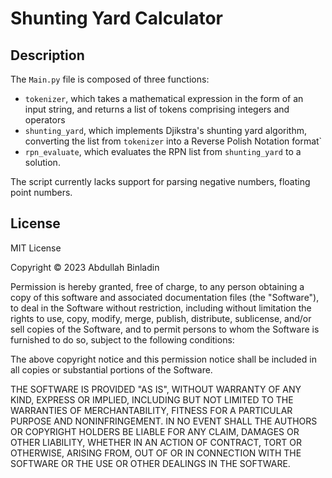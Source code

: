 # Shunting Yard Calculator

## Description

The ```Main.py``` file is composed of three functions:
- ```tokenizer```, which takes a mathematical expression in the form of an input string, and returns a list of tokens comprising integers and operators
- ```shunting_yard```, which implements Djikstra's shunting yard algorithm, converting the list from ```tokenizer``` into a Reverse Polish Notation format`
- ```rpn_evaluate```, which evaluates the RPN list from ```shunting_yard``` to a solution.

The script currently lacks support for parsing negative numbers, floating point numbers.

## License
MIT License

Copyright &copy; 2023 Abdullah Binladin 

Permission is hereby granted, free of charge, to any person obtaining a copy
of this software and associated documentation files (the "Software"), to deal
in the Software without restriction, including without limitation the rights
to use, copy, modify, merge, publish, distribute, sublicense, and/or sell
copies of the Software, and to permit persons to whom the Software is
furnished to do so, subject to the following conditions:

The above copyright notice and this permission notice shall be included in all
copies or substantial portions of the Software.

THE SOFTWARE IS PROVIDED "AS IS", WITHOUT WARRANTY OF ANY KIND, EXPRESS OR
IMPLIED, INCLUDING BUT NOT LIMITED TO THE WARRANTIES OF MERCHANTABILITY,
FITNESS FOR A PARTICULAR PURPOSE AND NONINFRINGEMENT. IN NO EVENT SHALL THE
AUTHORS OR COPYRIGHT HOLDERS BE LIABLE FOR ANY CLAIM, DAMAGES OR OTHER
LIABILITY, WHETHER IN AN ACTION OF CONTRACT, TORT OR OTHERWISE, ARISING FROM,
OUT OF OR IN CONNECTION WITH THE SOFTWARE OR THE USE OR OTHER DEALINGS IN THE
SOFTWARE.